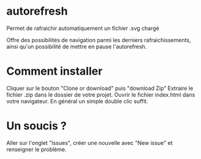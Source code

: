 # autorefresh
Permet de rafraichir automatiquement un fichier .svg chargé 

Offre des possibilités de navigation parmi les derniers rafraichissements, ainsi qu'un possibilité de mettre en pause l'autorefresh.

# Comment installer 
Cliquer sur le bouton "Clone or download" puis "download Zip"
Extraire le fichier .zip dans le dossier de votre projet.
Ouvrir le fichier index.html dans votre navigateur. En général un simple double clic suffit.

# Un soucis ?
Aller sur l'onglet "Issues", créer une nouvelle avec "New issue" et renseigner le problème.
